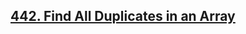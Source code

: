 ## [442. Find All Duplicates in an Array](https://leetcode.com/problems/find-all-duplicates-in-an-array)
